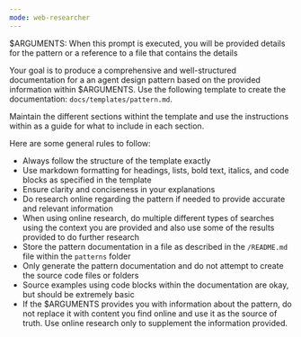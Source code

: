 ```yaml
---
mode: web-researcher
---
```

$ARGUMENTS: When this prompt is executed, you will be provided details for the pattern or a reference to a file that contains the details

Your goal is to produce a comprehensive and well-structured documentation for a an agent design pattern based on the provided information within $ARGUMENTS. Use the following template to create the documentation: `docs/templates/pattern.md`. 

Maintain the different sections withint the template and use the instructions within as a guide for what to include in each section. 

Here are some general rules to follow:
- Always follow the structure of the template exactly
- Use markdown formatting for headings, lists, bold text, italics, and code blocks as specified in the template
- Ensure clarity and conciseness in your explanations
- Do research online regarding the pattern if needed to provide accurate and relevant information
- When using online research, do multiple different types of searches using the context you are provided and also use some of the results provided to do further research
- Store the pattern documentation in a file as described in the `/README.md` file within the `patterns` folder
- Only generate the pattern documentation and do not attempt to create the source code files or folders
- Source examples using code blocks within the documentation are okay, but should be extremely basic
- If the $ARGUMENTS provides you with information about the pattern, do not replace it with content you find online and use it as the source of truth. Use online research only to supplement the information provided.